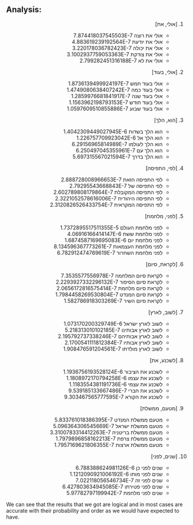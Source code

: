 ## Analysis:

<div dir="rtl">

1. [אולי, את]
	* אולי את רוצה 7.874418037545503E-7
	* אולי את יודעת 4.883619239192564E-7
	* אולי את יכולה 3.220178036782423E-7
	* אולי את צודקת 3.1002937759053363E-7
	* אולי את לא 2.799282451316188E-7

2. [אולי, בעוד]
	* אולי בעוד חמש 1.8736139499924197E-7
	* אולי בעוד כמה 1.4749080638407242E-7
	* אולי בעוד שנה 1.2859976681841917E-7
	* אולי בעוד חודש 1.1563962198793153E-7
	* אולי בעוד שבוע 1.0597609510855886E-7

3. [הוא, הלך]
	* הוא הלך בשדות 1.4042309449027945E-6
	* הוא הלך אל 1.226757709923042E-6
	* הוא הלך לעולמו 6.29156965814989E-7
	* הוא הלך עם 6.250497045355961E-7
	* הוא הלך בדרך 5.697315567021594E-7

4. [לפי, התפיסה]
	* לפי התפיסה הזאת 2.888728008966653E-7
	* לפי התפיסה של 2.79295543668843E-7
	* לפי התפיסה המקובלת 2.602789808179864E-7
	* לפי התפיסה היהודית 2.3221052578616006E-7
	* לפי התפיסה המקראית 2.3120826526433754E-7

5. [לפני, מלחמת]
	* לפני מלחמת העולם 1.7372895517511355E-5
	* לפני מלחמת ששת 4.06916166414147E-6
	* לפני מלחמת יום 1.6874587169695083E-6
	* לפני מלחמת העצמאות 8.134596367773261E-7
	* לפני מלחמת השחרור 6.782912474769619E-7

6. [לקראת, סיום]
	* לקראת סיום המלחמה 7.3535577556978E-7
	* לקראת סיום הסיפור 2.2293927332296132E-7
	* לקראת סיום מלחמת 2.0656172816575414E-7
	* לקראת סיום המנדט 1.7984458269530804E-7
	* לקראת סיום השיר 1.582786918303269E-7

7. [לשוב, לארץ]
	* לשוב לארץ ישראל 1.073170200329749E-6
	* לשוב לארץ אבותינו 5.218313010102185E-7
	* לשוב לארץ אבותיהם 2.195792737338246E-7
	* לשוב לארץ אבותיו 2.1700541111812384E-7
	* לשוב לארץ מולדתו 1.908476591204561E-7

8. [לשכנע, את]
	* לשכנע את הציבור 1.1936756193528124E-6
	* לשכנע את עצמו 1.1808972170794258E-6
	* לשכנע את עצמי 1.1183554381191736E-6
	* לשכנע את חברי 9.539185133667486E-7
	* לשכנע את הקורא 9.303467565777595E-7

9. [מטעם, ממשלת]
	* מטעם ממשלת המנדט 5.833761018386395E-7
	* מטעם ממשלת ישראל 5.096364306545669E-7
	* מטעם ממשלת בריטניה 3.3100783314412263E-7
	* מטעם ממשלת צרפת 1.7979896858162213E-7
	* מטעם ממשלת ארצות 1.7957169621806355E-7

10. [שנים, לפני]
	* שנים לפני כן 6.788388624981126E-6
	* שנים לפני מותו 1.1212090921006192E-6
	* שנים לפני זה 7.022118056546734E-7
	* שנים לפני פטירתו 6.427803634945085E-7
	* שנים לפני מלחמת 5.97782797199942E-7

</div>

We can see that the results that we got are logical and in most cases are accurate with their probability and order as
we would have expected to have.
